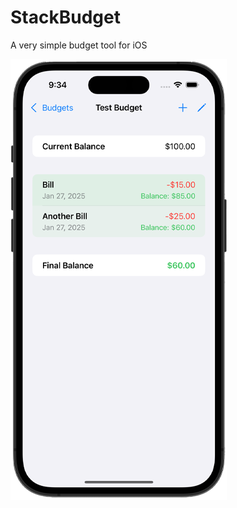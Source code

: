 # StackBudget
 A very simple budget tool for iOS

![](https://github.com/esotericsean/StackBudget/blob/main/Images/StackBudget.png)
